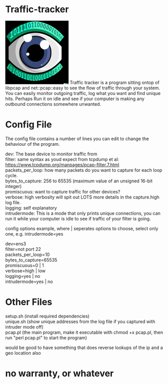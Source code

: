 # Traffic-tracker
<img src="https://github.com/nightintoxicated/Traffic-tracker/blob/main/logo.png" alt="drawing" width="200"/>
Traffic tracker is a program sitting ontop of libpcap and net::pcap::easy to see the flow of traffic through your system.  
You can easily monitor outgoing traffic, log what you want and find unique hits.    
Perhaps Run it on idle and see if your computer is making any outbound connections somewhere unwanted.      

# Config File  
The config file contains a number of lines you can edit to change the behaviour of the program.  
  
dev: The base device to monitor traffic from  
filter: same syntax as youd expect from tcpdump et al: https://www.tcpdump.org/manpages/pcap-filter.7.html  
packets_per_loop: how many packets do you want to capture for each loop cycle.  
bytes_to_capture: 256 to 65535 (maximum value of an unsigned 16-bit integer)  
promiscuous: want to capture traffic for other devices?  
verbose: high verbosity will spit out LOTS more details in the capture.high log file.  
logging: self explanatory  
intrudermode: This is a mode that only prints unique connections, you can run it while your computer is idle to see if traffic of your filter is going.  


config options example, where | seperates options to choose, select only one, e.g. intrudermode=yes  

dev=ens3  
filter=not port 22  
packets_per_loop=10  
bytes_to_capture=65535  
promiscuous=0 | 1  
verbose=high | low  
logging=yes | no  
intrudermode=yes | no  
  
# Other Files  
setup.sh (install required dependencies)  
unique.sh (show unique addresses from the log file if you captured with intruder mode off)  
pcap.pl (the main program, make it executable with chmod +x pcap.pl, then run "perl pcap.pl" to start the program)  
  
would be good to have something that does reverse lookups of the ip and a geo location also

# no warranty, or whatever
